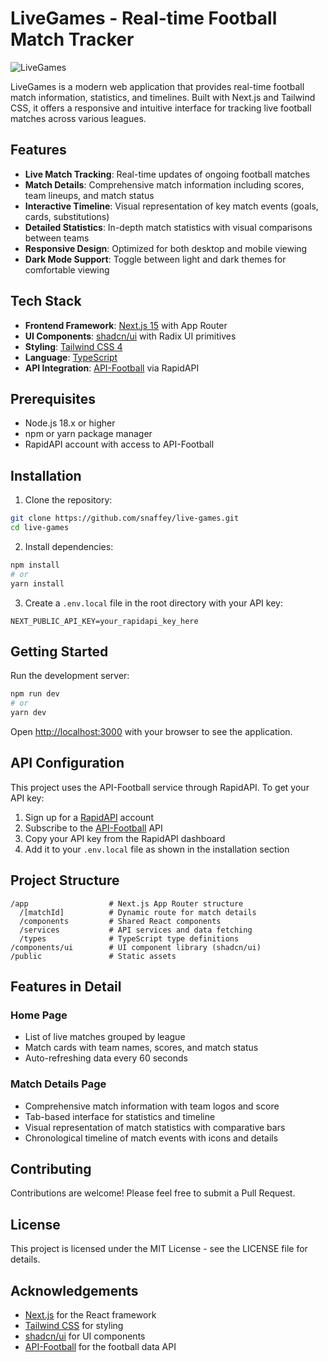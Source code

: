 # LiveGames - Real-time Football Match Tracker

![LiveGames](https://img.shields.io/badge/LiveGames-1.0-brightgreen)

LiveGames is a modern web application that provides real-time football match information, statistics, and timelines. Built with Next.js and Tailwind CSS, it offers a responsive and intuitive interface for tracking live football matches across various leagues.

## Features

- **Live Match Tracking**: Real-time updates of ongoing football matches
- **Match Details**: Comprehensive match information including scores, team lineups, and match status
- **Interactive Timeline**: Visual representation of key match events (goals, cards, substitutions)
- **Detailed Statistics**: In-depth match statistics with visual comparisons between teams
- **Responsive Design**: Optimized for both desktop and mobile viewing
- **Dark Mode Support**: Toggle between light and dark themes for comfortable viewing

## Tech Stack

- **Frontend Framework**: [Next.js 15](https://nextjs.org/) with App Router
- **UI Components**: [shadcn/ui](https://ui.shadcn.com/) with Radix UI primitives
- **Styling**: [Tailwind CSS 4](https://tailwindcss.com/)
- **Language**: [TypeScript](https://www.typescriptlang.org/)
- **API Integration**: [API-Football](https://www.api-football.com/) via RapidAPI

## Prerequisites

- Node.js 18.x or higher
- npm or yarn package manager
- RapidAPI account with access to API-Football

## Installation

1. Clone the repository:

```bash
git clone https://github.com/snaffey/live-games.git
cd live-games
```

2. Install dependencies:

```bash
npm install
# or
yarn install
```

3. Create a `.env.local` file in the root directory with your API key:

```
NEXT_PUBLIC_API_KEY=your_rapidapi_key_here
```

## Getting Started

Run the development server:

```bash
npm run dev
# or
yarn dev
```

Open [http://localhost:3000](http://localhost:3000) with your browser to see the application.

## API Configuration

This project uses the API-Football service through RapidAPI. To get your API key:

1. Sign up for a [RapidAPI](https://rapidapi.com/) account
2. Subscribe to the [API-Football](https://rapidapi.com/api-sports/api/api-football/) API
3. Copy your API key from the RapidAPI dashboard
4. Add it to your `.env.local` file as shown in the installation section

## Project Structure

```
/app                  # Next.js App Router structure
  /[matchId]          # Dynamic route for match details
  /components         # Shared React components
  /services           # API services and data fetching
  /types              # TypeScript type definitions
/components/ui        # UI component library (shadcn/ui)
/public               # Static assets
```

## Features in Detail

### Home Page
- List of live matches grouped by league
- Match cards with team names, scores, and match status
- Auto-refreshing data every 60 seconds

### Match Details Page
- Comprehensive match information with team logos and score
- Tab-based interface for statistics and timeline
- Visual representation of match statistics with comparative bars
- Chronological timeline of match events with icons and details

## Contributing

Contributions are welcome! Please feel free to submit a Pull Request.

## License

This project is licensed under the MIT License - see the LICENSE file for details.

## Acknowledgements

- [Next.js](https://nextjs.org/) for the React framework
- [Tailwind CSS](https://tailwindcss.com/) for styling
- [shadcn/ui](https://ui.shadcn.com/) for UI components
- [API-Football](https://www.api-football.com/) for the football data API
